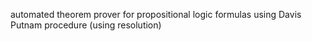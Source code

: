 automated theorem prover for propositional logic formulas using Davis Putnam procedure (using resolution)
